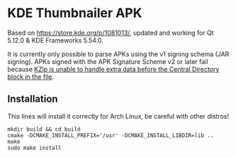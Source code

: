 # KDE Thumbnailer APK

Based on https://store.kde.org/p/1081013/, updated and working for Qt 5.12.0 & KDE Frameworks 5.54.0.

It is currently only possible to parse APKs using the v1 signing schema (JAR signing). APKs signed with the APK Signature Scheme v2 or later fail because [KZip is unable to handle extra data before the Central Directory block in the file](https://bugs.kde.org/show_bug.cgi?id=415221).

## Installation

This lines will install it correctly for Arch Linux, be careful with other distros!
```
mkdir build && cd build
cmake -DCMAKE_INSTALL_PREFIX='/usr' -DCMAKE_INSTALL_LIBDIR=lib ..
make
sudo make install
```
